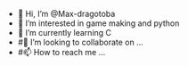 - 👋 Hi, I’m @Max-dragotoba
- 👀 I’m interested in game making and python
- 🌱 I’m currently learning C
- #💞️ I’m looking to collaborate on ...
- #📫 How to reach me ...

<!---
Max-dragotoba/Max-dragotoba is a ✨ special ✨ repository because its `README.md` (this file) appears on your GitHub profile.
You can click the Preview link to take a look at your changes.
--->
